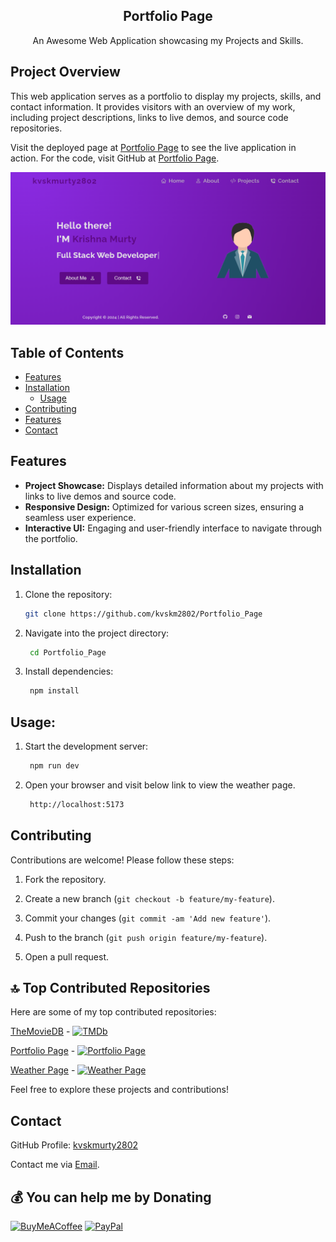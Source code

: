 <h2 align="center">Portfolio Page</h2>
<p align="center">
An Awesome Web Application showcasing my Projects and Skills.
</p>

## Project Overview

This web application serves as a portfolio to display my projects, skills, and contact information. It provides visitors with an overview of my work, including project descriptions, links to live demos, and source code repositories.

Visit the deployed page at [Portfolio Page](https://weather-page-eight.vercel.app/) to see the live application in action.
For the code, visit GitHub at [Portfolio Page](https://github.com/kvskm2802/Portfolio_Page).


![Screenshot](Image.png)


## Table of Contents

- [Features](#Features)
- [Installation](#Installation)
  - [Usage](#Usage)
- [Contributing](#Contributing)
- [Features](#Features)
- [Contact](#Contact)


## Features

- **Project Showcase:** Displays detailed information about my projects with links to live demos and source code.
- **Responsive Design:** Optimized for various screen sizes, ensuring a seamless user experience.
- **Interactive UI:** Engaging and user-friendly interface to navigate through the portfolio.


## Installation

1. Clone the repository:
   ```bash
   git clone https://github.com/kvskm2802/Portfolio_Page
2. Navigate into the project directory:
   ```bash
    cd Portfolio_Page
3. Install dependencies:
   ```bash
    npm install
## Usage:

1. Start the development server:
   ```bash
    npm run dev
2. Open your browser and visit below link to view the weather page.
   ```bash
    http://localhost:5173
## Contributing

Contributions are welcome! Please follow these steps:

1. Fork the repository.
   
2. Create a new branch (`git checkout -b feature/my-feature`).
   
3. Commit your changes (`git commit -am 'Add new feature'`).
   
4. Push to the branch (`git push origin feature/my-feature`).
   
5. Open a pull request.


## 🔝 Top Contributed Repositories

Here are some of my top contributed repositories:

[TheMovieDB](https://github.com/kvskm2802/TheMovieDB) - [![TMDb](https://img.shields.io/badge/TMDb-Movie%20database-blue)](https://themoviedb-sigma.vercel.app/)

[Portfolio Page](https://github.com/kvskm2802/Portfolio_Page) - [![Portfolio Page](https://img.shields.io/badge/Portfolio%20Page-Portfolio%20page-red)](https://portfolio-page-nu-two.vercel.app/)

[Weather Page](https://github.com/kvskm2802/Portfolio_Page) - [![Weather Page](https://img.shields.io/badge/Weather%20Page-Weather%20application-green)](https://weather-page-eight.vercel.app/)


Feel free to explore these projects and contributions!

## Contact

GitHub Profile: [kvskmurty2802](http://github.com/kvskm2802/)

Contact me via [Email](mailto:krishnamurty2802@gmail.com).


## 💰 You can help me by Donating
[![BuyMeACoffee](https://img.shields.io/badge/Buy%20Me%20a%20Coffee-ffdd00?style=for-the-badge&logo=buy-me-a-coffee&logoColor=black)](https://buymeacoffee.com/kvskmurty2802) 
[![PayPal](https://img.shields.io/badge/PayPal-00457C?style=for-the-badge&logo=paypal&logoColor=white)](https://www.paypal.com/paypalme/kvskmurty2802/) 
